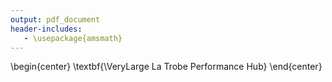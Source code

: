 ```yaml
---
output: pdf_document
header-includes:
   - \usepackage{amsmath}
---
```



\begin{center}
\textbf{\VeryLarge La Trobe Performance Hub}
\end{center}



